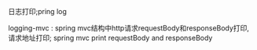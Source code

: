 日志打印;pring log

logging-mvc : spring mvc结构中http请求requestBody和responseBody打印, 请求地址打印; spring mvc print requestBody and responseBody